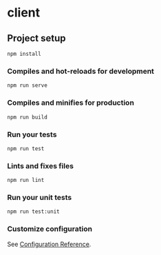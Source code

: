 # client

## Project setup

```
npm install
```

### Compiles and hot-reloads for development

```
npm run serve
```

### Compiles and minifies for production

```
npm run build
```

### Run your tests

```
npm run test
```

### Lints and fixes files

```
npm run lint
```

### Run your unit tests

```
npm run test:unit
```

### Customize configuration

See [Configuration Reference](https://cli.vuejs.org/config/).
